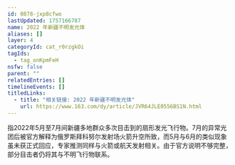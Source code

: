 ```yaml
---
id: 0878-jxp8cfwo
lastUpdated: 1757166787
name: 2022 年新疆不明发光体
aliases: []
layer: 4
categoryId: cat_r0rzgkOi
tagIds:
  - tag_onKpmFeH
nsfw: false
parent: ""
relatedEntries: []
timelineEvents: []
titledLinks:
  - title: "相关链接: 2022 年新疆不明发光体"
    url: https://www.163.com/dy/article/JVR64JLE0556BS1N.html
---
```


指2022年5月至7月间新疆多地群众多次目击到的扇形发光飞行物。7月的异常光团后被官方解释为俄罗斯拜科努尔发射场火箭升空所致，而5月与6月的类似现象虽未获正式回应，专家推测同样与火箭或航天发射相关。由于官方说明不够完整，部分目击者仍将其与不明飞行物联系。